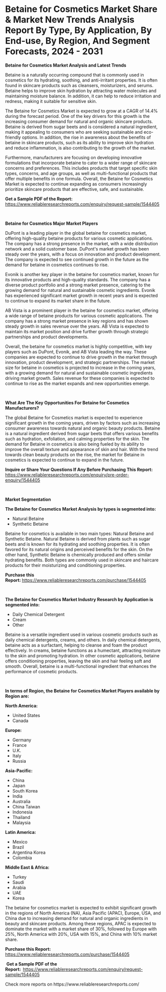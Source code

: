 <p><h1>Betaine for Cosmetics Market Share & Market New Trends Analysis Report By Type, By Application, By End-use, By Region, And Segment Forecasts, 2024 - 2031</h1></p><p><strong>Betaine for Cosmetics Market Analysis and Latest Trends</strong></p>
<p><p>Betaine is a naturally occurring compound that is commonly used in cosmetics for its hydrating, soothing, and anti-irritant properties. It is often found in skincare products such as cleansers, moisturizers, and serums. Betaine helps to improve skin hydration by attracting water molecules and maintaining moisture balance. In addition, it can help to reduce irritation and redness, making it suitable for sensitive skin.</p><p>The Betaine for Cosmetics Market is expected to grow at a CAGR of 14.4% during the forecast period. One of the key drivers for this growth is the increasing consumer demand for natural and organic skincare products. Betaine is derived from sugar beets and is considered a natural ingredient, making it appealing to consumers who are seeking sustainable and eco-friendly options. In addition, the rise in awareness about the benefits of betaine in skincare products, such as its ability to improve skin hydration and reduce inflammation, is also contributing to the growth of the market.</p><p>Furthermore, manufacturers are focusing on developing innovative formulations that incorporate betaine to cater to a wider range of skincare concerns and preferences. This includes products that target specific skin types, concerns, and age groups, as well as multi-functional products that offer multiple benefits in one formula. Overall, the Betaine for Cosmetics Market is expected to continue expanding as consumers increasingly prioritize skincare products that are effective, safe, and sustainable.</p></p>
<p><strong>Get a Sample PDF of the Report:&nbsp;</strong> <a href="https://www.reliableresearchreports.com/enquiry/request-sample/1544405">https://www.reliableresearchreports.com/enquiry/request-sample/1544405</a></p>
<p>&nbsp;</p>
<p><strong>Betaine for Cosmetics Major Market Players</strong></p>
<p><p>DuPont is a leading player in the global betaine for cosmetics market, offering high-quality betaine products for various cosmetic applications. The company has a strong presence in the market, with a wide distribution network and a solid customer base. DuPont's market growth has been steady over the years, with a focus on innovation and product development. The company is expected to see continued growth in the future as the demand for betaine in cosmetics continues to rise.</p><p>Evonik is another key player in the betaine for cosmetics market, known for its innovative products and high-quality standards. The company has a diverse product portfolio and a strong market presence, catering to the growing demand for natural and sustainable cosmetic ingredients. Evonik has experienced significant market growth in recent years and is expected to continue to expand its market share in the future.</p><p>AB Vista is a prominent player in the betaine for cosmetics market, offering a wide range of betaine products for various cosmetic applications. The company has a strong market presence in key regions and has shown steady growth in sales revenue over the years. AB Vista is expected to maintain its market position and drive further growth through strategic partnerships and product developments.</p><p>Overall, the betaine for cosmetics market is highly competitive, with key players such as DuPont, Evonik, and AB Vista leading the way. These companies are expected to continue to drive growth in the market through innovation, product development, and strategic partnerships. The market size for betaine in cosmetics is projected to increase in the coming years, with a growing demand for natural and sustainable cosmetic ingredients driving market growth. Sales revenue for these companies is expected to continue to rise as the market expands and new opportunities emerge.</p></p>
<p>&nbsp;</p>
<p><strong>What Are The Key Opportunities For Betaine for Cosmetics Manufacturers?</strong></p>
<p><p>The global Betaine for Cosmetics market is expected to experience significant growth in the coming years, driven by factors such as increasing consumer awareness towards natural and organic beauty products. Betaine is a natural ingredient derived from sugar beets that offers various benefits such as hydration, exfoliation, and calming properties for the skin. The demand for Betaine in cosmetics is also being fueled by its ability to improve the overall texture and appearance of skin and hair. With the trend towards clean beauty products on the rise, the market for Betaine in cosmetics is expected to continue to expand in the future.</p></p>
<p><strong>Inquire or Share Your Questions If Any Before Purchasing This Report:</strong> <a href="https://www.reliableresearchreports.com/enquiry/pre-order-enquiry/1544405">https://www.reliableresearchreports.com/enquiry/pre-order-enquiry/1544405</a></p>
<p>&nbsp;</p>
<p><strong>Market Segmentation</strong></p>
<p><strong>The Betaine for Cosmetics Market Analysis by types is segmented into:</strong></p>
<p><ul><li>Natural Betaine</li><li>Synthetic Betaine</li></ul></p>
<p><p>Betaine for cosmetics is available in two main types: Natural Betaine and Synthetic Betaine. Natural Betaine is derived from plants such as sugar beets and is known for its hydrating and soothing properties. It is often favored for its natural origins and perceived benefits for the skin. On the other hand, Synthetic Betaine is chemically produced and offers similar hydrating benefits. Both types are commonly used in skincare and haircare products for their moisturizing and conditioning properties.</p></p>
<p><strong>Purchase this Report:&nbsp;</strong><a href="https://www.reliableresearchreports.com/purchase/1544405">https://www.reliableresearchreports.com/purchase/1544405</a></p>
<p>&nbsp;</p>
<p><strong>The Betaine for Cosmetics Market Industry Research by Application is segmented into:</strong></p>
<p><ul><li>Daily Chemical Detergent</li><li>Cream</li><li>Other</li></ul></p>
<p><p>Betaine is a versatile ingredient used in various cosmetic products such as daily chemical detergents, creams, and others. In daily chemical detergents, betaine acts as a surfactant, helping to cleanse and foam the product effectively. In creams, betaine functions as a humectant, attracting moisture to the skin and promoting hydration. In other cosmetic applications, betaine offers conditioning properties, leaving the skin and hair feeling soft and smooth. Overall, betaine is a multi-functional ingredient that enhances the performance of cosmetic products.</p></p>
<p>&nbsp;</p>
<p><strong>In terms of Region, the Betaine for Cosmetics Market Players available by Region are:</strong></p>
<p>
    <p> <strong> North America: </strong>
        <ul>
            <li>United States</li>
            <li>Canada</li>
        </ul>
        </p> 
    <p> <strong> Europe: </strong>
        <ul>
            <li>Germany</li>
            <li>France</li>
            <li>U.K.</li>
            <li>Italy</li>
            <li>Russia</li>
        </ul>
        </p> 
    <p> <strong> Asia-Pacific: </strong>
        <ul>
            <li>China</li>
            <li>Japan</li>
            <li>South Korea</li>
            <li>India</li>
            <li>Australia</li>
            <li>China Taiwan</li>
            <li>Indonesia</li>
            <li>Thailand</li>
            <li>Malaysia</li>
        </ul>
        </p> 
    <p> <strong> Latin America: </strong>
        <ul>
            <li>Mexico</li>
            <li>Brazil</li>
            <li>Argentina Korea</li>
            <li>Colombia</li>
        </ul>
        </p> 
    <p> <strong> Middle East & Africa: </strong>
        <ul>
            <li>Turkey</li>
            <li>Saudi</li>
            <li>Arabia</li>
            <li>UAE</li>
            <li>Korea</li>
        </ul>
    </p>
    </p>
<p><p>The betaine for cosmetics market is expected to exhibit significant growth in the regions of North America (NA), Asia Pacific (APAC), Europe, USA, and China due to increasing demand for natural and organic ingredients in beauty and skincare products. Among these regions, APAC is expected to dominate the market with a market share of 30%, followed by Europe with 25%, North America with 20%, USA with 15%, and China with 10% market share.</p></p>
<p><strong>Purchase this Report: </strong><a href="https://www.reliableresearchreports.com/purchase/1544405">https://www.reliableresearchreports.com/purchase/1544405</a></p>
<p>&nbsp;<strong>Get a Sample PDF of the Report:&nbsp;&nbsp;</strong><a href="https://www.reliableresearchreports.com/enquiry/request-sample/1544405">https://www.reliableresearchreports.com/enquiry/request-sample/1544405</a></p>
<p><strong></strong></p>
<p>Check more reports on https://www.reliableresearchreports.com/</p>
